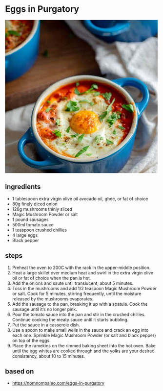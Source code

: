 # Eggs in Purgatory

![Eggs in Purgatory](images/eggs-in-purgatory.jpg)

## ingredients

- 1 tablespoon extra virgin olive oil avocado oil, ghee, or fat of choice
- 80g finely diced onion
- 120g mushrooms thinly sliced
- Magic Mushroom Powder or salt
- 1 pound sausages
- 500ml tomato sauce
- 1 teaspoon crushed chillies
- 4 large eggs
- Black pepper

## steps

1. Preheat the oven to 200C with the rack in the upper-middle position.
2. Heat a large skillet over medium heat and swirl in the extra virgin olive oil or fat of choice when the pan is hot.
3. Add the onions and saute until translucent, about 5 minutes.
4. Toss in the mushrooms and add 1/2 teaspoon Magic Mushroom Powder or salt. Cook for 5 minutes, stirring frequently, until the moisture released by the mushrooms evaporates.
5. Add the sausage to the pan, breaking it up with a spatula. Cook the sausage until it’s no longer pink.
6. Pour the tomato sauce into the pan and stir in the crushed chillies. Continue cooking the meaty sauce until it starts bubbling.
7. Put the sauce in a casserole dish.
8. Use a spoon to make small wells in the sauce and crack an egg into each one. Sprinkle Magic Mushroom Powder (or salt and black pepper) on top of the eggs.
9. Place the ramekins on the rimmed baking sheet into the hot oven. Bake until the egg whites are cooked through and the yolks are your desired consistency, about 10 to 15 minutes.

## based on

- https://nomnompaleo.com/eggs-in-purgatory
